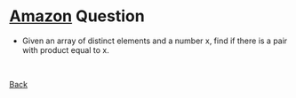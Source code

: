 # [Amazon](https://github.com/twowaits/SDE-Interview-Questions/tree/master/Amazon) Question
- Given an array of distinct elements and a number x, find if there is a pair with product equal to x.

<br />

[Back](../../../../)